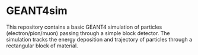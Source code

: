 # GEANT4sim
This repository contains a basic GEANT4 simulation of particles (electron/pion/muon) passing through a simple block detector. The simulation tracks the energy deposition and trajectory of particles through a rectangular block of material.
